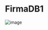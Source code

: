 # FirmaDB1

![image](https://user-images.githubusercontent.com/99496446/172787193-ede3e407-9c4c-4032-a616-193aadeea543.png)
